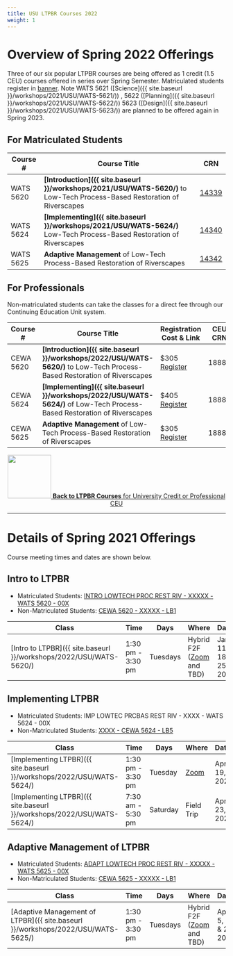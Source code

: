 ```yaml
---
title: USU LTPBR Courses 2022
weight: 1
---
```


# Overview of Spring 2022 Offerings

Three of our six popular LTPBR courses  are being offered as 1 credit (1.5 CEU) courses offered in series over Spring Semester.  Matriculated students register in [banner](http://banner.usu.edu). Note WATS 5621 ([Science]({{ site.baseurl }}/workshops/2021/USU/WATS-5621/)) , 5622 ([Planning]({{ site.baseurl }}/workshops/2021/USU/WATS-5622/)) 5623 ([Design]({{ site.baseurl }}/workshops/2021/USU/WATS-5623/)) are planned to be offered again in Spring 2023.

## For Matriculated Students

| Course # |  Course Title | CRN     |
|--------------------------------------------------------------------------------------------------------------------------------------------------------------|---|---|
| WATS 5620 |  **[Introduction]({{ site.baseurl }}/workshops/2021/USU/WATS-5620/)** to Low-Tech Process-Based Restoration of Riverscapes | [14339](https://ssb.banner.usu.edu/zprod/bwckschd.p_disp_detail_sched?term_in=202220&crn_in=14339)   |
| WATS 5624 | **[Implementing]({{ site.baseurl }}/workshops/2021/USU/WATS-5624/)** Low-Tech Process-Based Restoration of Riverscapes | [14340](https://ssb.banner.usu.edu/zprod/bwckschd.p_disp_detail_sched?term_in=202220&crn_in=14340)  |
| WATS 5625 | **Adaptive Management** of Low-Tech Process-Based Restoration of Riverscapes | [14342](https://ssb.banner.usu.edu/zprod/bwckschd.p_disp_detail_sched?term_in=202220&crn_in=14342) |



## For Professionals

Non-matriculated students can take the classes for a direct fee through our Continuing Education Unit system.

| Course # |  Course Title | Registration Cost & Link | CEU CRN |
|--------------------------------------------------------------------------------------------------------------------------------------------------------------|---|---|---|
| CEWA 5620 |  **[Introduction]({{ site.baseurl }}/workshops/2022/USU/WATS-5620/)** to Low-Tech Process-Based Restoration of Riverscapes | $305 [Register](https://www.usu.edu/ais/ceu/register/?term=202220&crns=18884) | 18884   |
| CEWA 5624 | **[Implementing]({{ site.baseurl }}/workshops/2022/USU/WATS-5624/)** of Low-Tech Process-Based Restoration of Riverscapes | $405 [Register](https://www.usu.edu/ais/ceu/register/?term=202220&crns=18885) | 18885  |
| CEWA 5625 | **Adaptive Management** of Low-Tech Process-Based Restoration of Riverscapes | $305 [Register](https://www.usu.edu/ais/ceu/register/?term=202220&crns=18886) | 18886 |


<div align="center">
<a class=" button hollow" href="{{ site.baseurl }}/workshops/uni.html#professional-continuing-education-units"><img width="100" src="{{ site.baseurl }}/assets/images/sponsors/USU.png">  <b> Back to  LTPBR Courses</b>  for University Credit or Professional CEU  <i class="fa fa-chevron-circle-left" aria-hidden="true"></i>
  </a>
</div>

-------
# Details of Spring 2021 Offerings

Course meeting times and dates are shown below. 

## Intro to LTPBR
- Matriculated Students: [INTRO LOWTECH PROC REST RIV - XXXXX  - WATS 5620 - 00X]()
- Non-Matriculated Students: [CEWA 5620 - XXXXX  - LB1]() 

| Class                                                        | Time              | Days     | Where                     | Dates                  | Instructor                 |
| ------------------------------------------------------------ | ----------------- | -------- | ------------------------- | ---------------------- | -------------------------- |
| [Intro to LTPBR]({{ site.baseurl }}/workshops/2022/USU/WATS-5620/) | 1:30 pm - 3:30 pm | Tuesdays | Hybrid F2F ([Zoom](https://usu-edu.zoom.us/j/88041118826?pwd=d2JqUE1NQWlrWnk0YVExVTgxdHN3dz09) and TBD) | Jan 11, 18 & 25,  2022 | Joseph Michael Wheaton (P) |





## Implementing LTPBR 
- Matriculated Students: IMP LOWTEC PRCBAS REST RIV - XXXX - WATS 5624 - 00X
- Non-Matriculated Students: [XXXX - CEWA 5624 - LB5]()



| Class                                                        | Time              | Days     | Where      | Dates        | Instructors                                                  |
| ------------------------------------------------------------ | ----------------- | -------- | ---------- | ------------ | ------------------------------------------------------------ |
| [Implementing LTPBR]({{ site.baseurl }}/workshops/2022/USU/WATS-5624/) | 1:30 pm - 3:30 pm | Tuesday  | [Zoom](https://usu-edu.zoom.us/j/88041118826?pwd=d2JqUE1NQWlrWnk0YVExVTgxdHN3dz09)       | Apr 19, 2022 | [Stephen Nicholas Bennett]({{ site.baseurl }}//workshops/2020/SGI/#instruction-team) |
| [Implementing LTPBR]({{ site.baseurl }}/workshops/2022/USU/WATS-5624/) | 7:30 am - 5:30 pm | Saturday | Field Trip | Apr 23, 2022 | [Stephen Nicholas Bennett]({{ site.baseurl }}//workshops/2020/SGI/#instruction-team) |




## Adaptive Management of LTPBR
- Matriculated Students: [ADAPT LOWTECH PROC REST RIV - XXXXX  - WATS 5625 - 00X]()
- Non-Matriculated Students: [CEWA 5625 - XXXXX  - LB1]() 

| Class                                                        | Time              | Days     | Where                     | Dates                  | Instructor                 |
| ------------------------------------------------------------ | ----------------- | -------- | ------------------------- | ---------------------- | -------------------------- |
| [Adaptive Management of LTPBR]({{ site.baseurl }}/workshops/2022/USU/WATS-5625/) | 1:30 pm - 3:30 pm | Tuesdays | Hybrid F2F ([Zoom](https://usu-edu.zoom.us/j/88041118826?pwd=d2JqUE1NQWlrWnk0YVExVTgxdHN3dz09) and TBD) | Apr 5, 12 & 26,  2022 | [Nicolaas W Bouwes]({{ site.baseurl }}//workshops/2020/SGI/#instruction-team) (P) |

